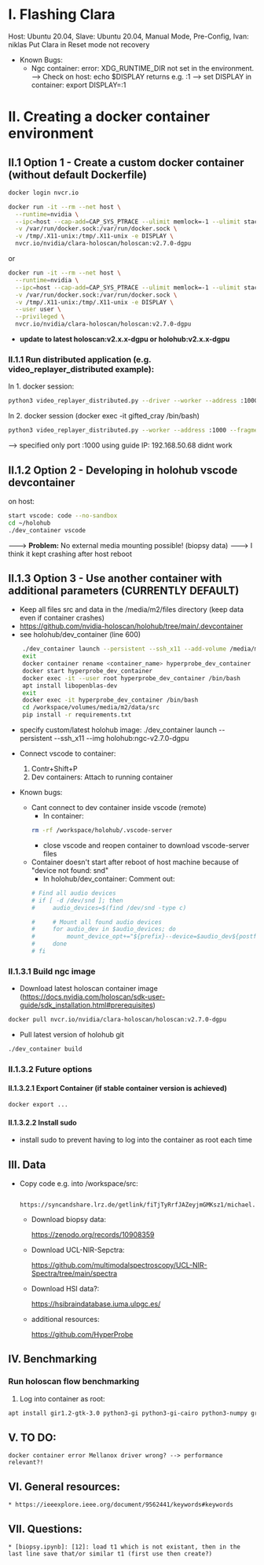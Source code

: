 # I. Flashing Clara

Host: Ubuntu 20.04, Slave: Ubuntu 20.04, Manual Mode, Pre-Config, Ivan: niklas
Put Clara in Reset mode not recovery

* Known Bugs:
	* Ngc container:
		error: XDG_RUNTIME_DIR not set in the environment.
		--> Check on host: echo $DISPLAY
			returns e.g. :1
		--> set DISPLAY in container: export DISPLAY=:1 

# II. Creating a docker container environment

## II.1 Option 1 - Create a custom docker container (without default Dockerfile)
```bash
docker login nvcr.io

docker run -it --rm --net host \
  --runtime=nvidia \
  --ipc=host --cap-add=CAP_SYS_PTRACE --ulimit memlock=-1 --ulimit stack=67108864 \
  -v /var/run/docker.sock:/var/run/docker.sock \
  -v /tmp/.X11-unix:/tmp/.X11-unix -e DISPLAY \
  nvcr.io/nvidia/clara-holoscan/holoscan:v2.7.0-dgpu 
```
or
```bash
docker run -it --rm --net host \
  --runtime=nvidia \
  --ipc=host --cap-add=CAP_SYS_PTRACE --ulimit memlock=-1 --ulimit stack=67108864 \
  -v /var/run/docker.sock:/var/run/docker.sock \
  -v /tmp/.X11-unix:/tmp/.X11-unix -e DISPLAY \
  --user user \
  --privileged \
  nvcr.io/nvidia/clara-holoscan/holoscan:v2.7.0-dgpu 
```
* **update to latest holoscan:v2.x.x-dgpu or holohub:v2.x.x-dgpu**

### II.1.1 Run distributed application (e.g. video_replayer_distributed example):
In 1. docker session:
```bash
python3 video_replayer_distributed.py --driver --worker --address :1000 --fragments fragment1
```
In 2. docker session (docker exec -it gifted_cray /bin/bash)
```bash
python3 video_replayer_distributed.py --worker --address :1000 --fragments fragment2
```
--> specified only port :1000 using guide IP: 192.168.50.68 didnt work
	
## II.1.2 Option 2 - Developing in holohub vscode devcontainer
on host:
```bash
start vscode: code --no-sandbox
cd ~/holohub
./dev_container vscode
```
---> **Problem:** No external media mounting possible! (biopsy data)
---> I think it kept crashing after host reboot

## II.1.3 Option 3 - Use another container with additional parameters (CURRENTLY DEFAULT)
* Keep all files src and data in the /media/m2/files directory (keep data even if container crashes)
* https://github.com/nvidia-holoscan/holohub/tree/main/.devcontainer
* see holohub/dev_container (line 600)
```bash
	./dev_container launch --persistent --ssh_x11 --add-volume /media/m2
	exit
	docker container rename <container_name> hyperprobe_dev_container
	docker start hyperprobe_dev_container
	docker exec -it --user root hyperprobe_dev_container /bin/bash
	apt install libopenblas-dev
	exit
	docker exec -it hyperprobe_dev_container /bin/bash
	cd /workspace/volumes/media/m2/data/src
	pip install -r requirements.txt
```
* specify custom/latest holohub image: ./dev_container launch --persistent --ssh_x11 --img holohub:ngc-v2.7.0-dgpu

* Connect vscode to container:
	1. Contr+Shift+P
	2. Dev containers: Attach to running container
* Known bugs:
	* Cant connect to dev container inside vscode (remote)
		* In container:
		```bash
		rm -rf /workspace/holohub/.vscode-server
		```
		* close vscode and reopen container to download vscode-server files 
	* Container doesn't start after reboot of host machine because of "device not found: snd"
		* In holohub/dev_container: Comment out: 
		```bash
		# Find all audio devices
		# if [ -d /dev/snd ]; then
		#     audio_devices=$(find /dev/snd -type c)

		#     # Mount all found audio devices
		#     for audio_dev in $audio_devices; do
		#         mount_device_opt+="${prefix}--device=$audio_dev${postfix}"
		#     done
		# fi 
		```
### II.1.3.1 Build ngc image
* Download latest holoscan container image (https://docs.nvidia.com/holoscan/sdk-user-guide/sdk_installation.html#prerequisites)
```bash
docker pull nvcr.io/nvidia/clara-holoscan/holoscan:v2.7.0-dgpu
```
* Pull latest version of holohub git
```bash
./dev_container build
```
### II.1.3.2 Future options
#### II.1.3.2.1 Export Container (if stable container version is achieved)
```bash
docker export ...
```
#### II.1.3.2.2 Install sudo
* install sudo to prevent having to log into the container as root each time

## III. Data
* Copy code e.g. into /workspace/src: 
	
		https://syncandshare.lrz.de/getlink/fiTjTyRrfJAZeyjmGMKsz1/michael.zip
	* Download biopsy data: 

		https://zenodo.org/records/10908359
	* Download UCL-NIR-Sepctra: 

		https://github.com/multimodalspectroscopy/UCL-NIR-Spectra/tree/main/spectra
	* Download HSI data?:

		https://hsibraindatabase.iuma.ulpgc.es/

	* additional resources: 

		https://github.com/HyperProbe

## IV. Benchmarking
### Run holoscan flow benchmarking
1. Log into container as root: 
```bash
apt install gir1.2-gtk-3.0 python3-gi python3-gi-cairo python3-numpy graphviz
```

## V. TO DO:
	docker container error Mellanox driver wrong? --> performance relevant?!

## VI. General resources: 
	* https://ieeexplore.ieee.org/document/9562441/keywords#keywords


## VII. Questions:
	* [biopsy.ipynb]: [12]: load t1 which is not existant, then in the last line save that/or similar t1 (first use then create?)